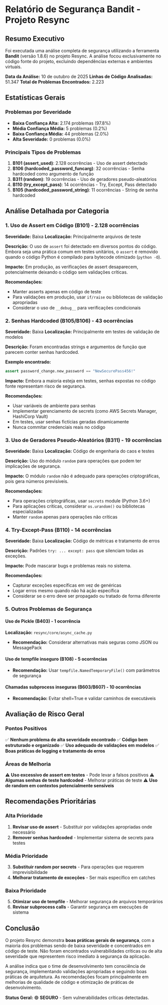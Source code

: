 # Relatório de Segurança Bandit - Projeto Resync

## Resumo Executivo

Foi executada uma análise completa de segurança utilizando a ferramenta **Bandit** (versão 1.8.6) no projeto Resync. A análise focou exclusivamente no código fonte do projeto, excluindo dependências externas e ambientes virtuais.

**Data da Análise:** 10 de outubro de 2025
**Linhas de Código Analisadas:** 51.347
**Total de Problemas Encontrados:** 2.223

## Estatísticas Gerais

### Problemas por Severidade
- **Baixa Confiança Alta:** 2.174 problemas (97.8%)
- **Média Confiança Média:** 5 problemas (0.2%)
- **Baixa Confiança Média:** 44 problemas (2.0%)
- **Alta Severidade:** 0 problemas (0.0%)

### Principais Tipos de Problemas

1. **B101 (assert_used)**: 2.128 ocorrências - Uso de assert detectado
2. **B106 (hardcoded_password_funcarg)**: 32 ocorrências - Senha hardcoded como argumento de função
3. **B311 (random)**: 19 ocorrências - Uso de geradores pseudo-aleatórios
4. **B110 (try_except_pass)**: 14 ocorrências - Try, Except, Pass detectado
5. **B105 (hardcoded_password_string)**: 11 ocorrências - String de senha hardcoded

## Análise Detalhada por Categoria

### 1. Uso de Assert em Código (B101) - 2.128 ocorrências
**Severidade:** Baixa
**Localização:** Principalmente arquivos de teste

**Descrição:** O uso de `assert` foi detectado em diversos pontos do código. Embora seja uma prática comum em testes unitários, o `assert` é removido quando o código Python é compilado para bytecode otimizado (`python -O`).

**Impacto:** Em produção, as verificações de assert desaparecem, potencialmente deixando o código sem validações críticas.

**Recomendações:**
- Manter asserts apenas em código de teste
- Para validações em produção, usar `if/raise` ou bibliotecas de validação apropriadas
- Considerar o uso de `__debug__` para verificações condicionais

### 2. Senhas Hardcoded (B105/B106) - 43 ocorrências
**Severidade:** Baixa
**Localização:** Principalmente em testes de validação de modelos

**Descrição:** Foram encontradas strings e argumentos de função que parecem conter senhas hardcoded.

**Exemplo encontrado:**
```python
assert password_change.new_password == "NewSecurePass456!"
```

**Impacto:** Embora a maioria esteja em testes, senhas expostas no código fonte representam risco de segurança.

**Recomendações:**
- Usar variáveis de ambiente para senhas
- Implementar gerenciamento de secrets (como AWS Secrets Manager, HashiCorp Vault)
- Em testes, usar senhas fictícias geradas dinamicamente
- Nunca commitar credenciais reais no código

### 3. Uso de Geradores Pseudo-Aleatórios (B311) - 19 ocorrências
**Severidade:** Baixa
**Localização:** Código de engenharia do caos e testes

**Descrição:** Uso do módulo `random` para operações que podem ter implicações de segurança.

**Impacto:** O módulo `random` não é adequado para operações criptográficas, pois gera números previsíveis.

**Recomendações:**
- Para operações criptográficas, usar `secrets` module (Python 3.6+)
- Para aplicações críticas, considerar `os.urandom()` ou bibliotecas especializadas
- Manter `random` apenas para operações não críticas

### 4. Try-Except-Pass (B110) - 14 ocorrências
**Severidade:** Baixa
**Localização:** Código de métricas e tratamento de erros

**Descrição:** Padrões `try: ... except: pass` que silenciam todas as exceções.

**Impacto:** Pode mascarar bugs e problemas reais no sistema.

**Recomendações:**
- Capturar exceções específicas em vez de genéricas
- Logar erros mesmo quando não há ação específica
- Considerar se o erro deve ser propagado ou tratado de forma diferente

### 5. Outros Problemas de Segurança

#### Uso de Pickle (B403) - 1 ocorrência
**Localização:** `resync/core/async_cache.py`
- **Recomendação:** Considerar alternativas mais seguras como JSON ou MessagePack

#### Uso de tempfile inseguro (B108) - 5 ocorrências
- **Recomendação:** Usar `tempfile.NamedTemporaryFile()` com parâmetros de segurança

#### Chamadas subprocess inseguras (B603/B607) - 10 ocorrências
- **Recomendação:** Evitar shell=True e validar caminhos de executáveis

## Avaliação de Risco Geral

### Pontos Positivos
✅ **Nenhum problema de alta severidade encontrado**
✅ **Código bem estruturado e organizado**
✅ **Uso adequado de validações em modelos**
✅ **Boas práticas de logging e tratamento de erros**

### Áreas de Melhoria
⚠️ **Uso excessivo de assert em testes** - Pode levar a falsos positivos
⚠️ **Algumas senhas de teste hardcoded** - Melhorar práticas de teste
⚠️ **Uso de random em contextos potencialmente sensíveis**

## Recomendações Prioritárias

### Alta Prioridade
1. **Revisar uso de assert** - Substituir por validações apropriadas onde necessário
2. **Remover senhas hardcoded** - Implementar sistema de secrets para testes

### Média Prioridade
3. **Substituir random por secrets** - Para operações que requerem imprevisibilidade
4. **Melhorar tratamento de exceções** - Ser mais específico em catches

### Baixa Prioridade
5. **Otimizar uso de tempfile** - Melhorar segurança de arquivos temporários
6. **Revisar subprocess calls** - Garantir segurança em execuções de sistema

## Conclusão

O projeto Resync demonstra **boas práticas gerais de segurança**, com a maioria dos problemas sendo de baixa severidade e concentrados em código de teste. Não foram encontrados vulnerabilidades críticas ou de alta severidade que representem risco imediato à segurança da aplicação.

A análise indica que o time de desenvolvimento tem consciência de segurança, implementando validações apropriadas e seguindo boas práticas de arquitetura. As recomendações focam principalmente em melhorias de qualidade de código e otimização de práticas de desenvolvimento.

**Status Geral:** 🟢 **SEGURO** - Sem vulnerabilidades críticas detectadas.
